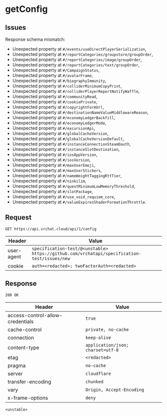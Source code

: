 # getConfig

## Issues
Response schema mismatch:
* Unexpected property at ``#/events/useDirectPlayerSerialization``,
* Unexpected property at ``#/reportCategories/groupstore/groupOrder``,
* Unexpected property at ``#/reportCategories/image/groupOrder``,
* Unexpected property at ``#/reportCategories/text/groupOrder``,
* Unexpected property at ``#/CampaignStatus``,
* Unexpected property at ``#/avatarFrame``,
* Unexpected property at ``#/biographyImmunity``,
* Unexpected property at ``#/colliderMinimumCopyPrint``,
* Unexpected property at ``#/colliderPlayerReportNotifyWaffle``,
* Unexpected property at ``#/communityRead``,
* Unexpected property at ``#/cookiePrivate``,
* Unexpected property at ``#/copyrightFormUrl``,
* Unexpected property at ``#/destinationNameValueMiddlewareReason``,
* Unexpected property at ``#/economyLedgerBackfill``,
* Unexpected property at ``#/economyLedgerMode``,
* Unexpected property at ``#/excursionApi``,
* Unexpected property at ``#/globalCacheVersion``,
* Unexpected property at ``#/globalCacheVersionDefault``,
* Unexpected property at ``#/instanceConnectionSteamOauth``,
* Unexpected property at ``#/instanceSlotDestination``,
* Unexpected property at ``#/iosAppVersion``,
* Unexpected property at ``#/iosVersion``,
* Unexpected property at ``#/maxUserEmoji``,
* Unexpected property at ``#/maxUserStickers``,
* Unexpected property at ``#/nameWeightTaggingRttTier``,
* Unexpected property at ``#/ninkilim``,
* Unexpected property at ``#/questMinimumLowMemoryThreshold``,
* Unexpected property at ``#/slotPackage``,
* Unexpected property at ``#/use_void_requiem_core``,
* Unexpected property at ``#/valueExpiresShaderFormationThrottle``.
## Request
`GET https://api.vrchat.cloud/api/1/config`

| Header | Value |
| ------ | ----- |
| user-agent | `specification-test/@<unstable> https://github.com/vrchatapi/specification-test/issues/new` |
| cookie | `auth=<redacted>; twoFactorAuth=<redacted>` |


## Response
`200 OK`

| Header | Value |
| ------ | ----- |
| access-control-allow-credentials | `true` |
| cache-control | `private, no-cache` |
| connection | `keep-alive` |
| content-type | `application/json; charset=utf-8` |
| etag | `<redacted>` |
| pragma | `no-cache` |
| server | `cloudflare` |
| transfer-encoding | `chunked` |
| vary | `Origin, Accept-Encoding` |
| x-frame-options | `deny` |

```jsonc
<unstable>
```
